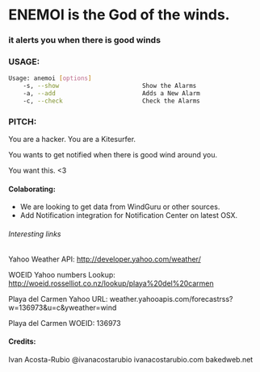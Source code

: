 # ENEMOI is the God of the winds.

### it alerts you when there is good winds



### USAGE:

```bash
Usage: anemoi [options]
    -s, --show                       Show the Alarms
    -a, --add                        Adds a New Alarm
    -c, --check                      Check the Alarms

```

### PITCH:

You are a hacker. You are a Kitesurfer.

You wants to get notified when there is good wind around you.

You want this. <3


#### Colaborating:

- We are looking to get data from WindGuru or other sources.
- Add Notification integration for Notification Center on latest OSX.

######  Interesting links

Yahoo Weather API: http://developer.yahoo.com/weather/

WOEID Yahoo numbers Lookup: http://woeid.rosselliot.co.nz/lookup/playa%20del%20carmen

Playa del Carmen Yahoo URL: weather.yahooapis.com/forecastrss?w=136973&u=c&yweather=wind

Playa del Carmen WOEID: 136973


#### Credits:

Ivan Acosta-Rubio
@ivanacostarubio
ivanacostarubio.com
bakedweb.net
